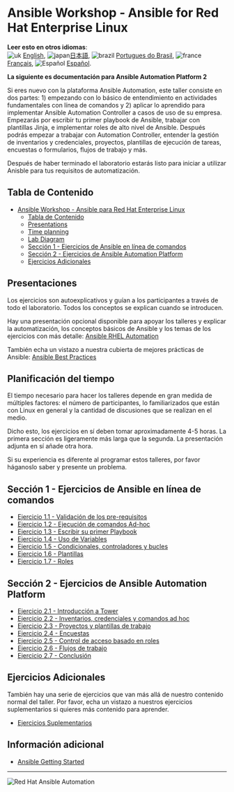 # Ansible Workshop - Ansible for Red Hat Enterprise Linux

**Leer esto en otros idiomas**:
<br>![uk](../../images/uk.png) [English](README.md), ![japan](../../images/japan.png)[日本語](README.ja.md), ![brazil](../../images/brazil.png) [Portugues do Brasil](README.pt-br.md), ![france](../../images/fr.png) [Français](README.fr.md), ![Español](../../images/es.png) [Español](README.es.md).
<br>

**La siguiente es documentación para Ansible Automation Platform 2**

Si eres nuevo con la plataforma Ansible Automation, este taller consiste en dos partes: 1) empezando con lo básico de entendimiento en actividades fundamentales con línea de comandos y 2) aplicar lo aprendido para implementar Ansible Automation Controller a casos de uso de su empresa. Empezarás por escribir tu primer playbook de Ansible, trabajar con plantillas Jinja, e implementar roles de alto nivel de Ansible. Después podrás empezar a trabajar con Automation Controller, entender la gestión de inventarios y credenciales, proyectos, plantillas de ejecución de tareas, encuestas o formularios, flujos de trabajo y más.

Después de haber terminado el laboratorio estarás listo para iniciar a utilizar Anisble para tus requisitos de automatización.

## Tabla de Contenido

- [Ansible Workshop - Ansible para Red Hat Enterprise Linux](#ansible-workshop---ansible-para-red-hat-enterprise-linux)
  - [Tabla de Contenido](#tabla-de-contenido)
  - [Presentations](#presentaciones)
  - [Time planning](#planificacion-del-tiempo)
  - [Lab Diagram](#lab-diagram)
  - [Sección 1 - Ejercicios de Ansible en línea de comandos](#seccion-1---ejercicios-de-ansible-en-linea-de-comandos)
  - [Sección 2 - Ejercicios de Ansible Automation Platform](#seccion-2---ejercicios-de-ansible-automation-platform)
  - [Ejercicios Adicionales](#ejercicios-adicionales)

## Presentaciones

Los ejercicios son autoexplicativos y guían a los participantes a través de todo el laboratorio. Todos los conceptos se explican cuando se introducen.

Hay una presentación opcional disponible para apoyar los talleres y explicar la automatización, los conceptos básicos de Ansible y los temas de los ejercicios con más detalle:
[Ansible RHEL Automation](../../decks/ansible_rhel.pdf)

También echa un vistazo a nuestra cubierta de mejores prácticas de Ansible:
[Ansible Best Practices](../../decks/ansible_best_practices.pdf)

## Planificación del tiempo

El tiempo necesario para hacer los talleres depende en gran medida de múltiples factores: el número de participantes, lo familiarizados que están con Linux en general y la cantidad de discusiones que se realizan en el medio.

Dicho esto, los ejercicios en sí deben tomar aproximadamente 4-5 horas. La primera sección es ligeramente más larga que la segunda. La presentación adjunta en sí añade otra hora.

Si su experiencia es diferente al programar estos talleres, por favor háganoslo saber y presente un problema.

## Sección 1 - Ejercicios de Ansible en línea de comandos

- [Ejercicio 1.1 - Validación de los pre-requisitos](1.1-setup/README.es.md)
- [Ejercicio 1.2 - Ejecución de comandos Ad-hoc](1.2-adhoc/README.es.md)
- [Ejercicio 1.3 - Escribir su primer Playbook](1.3-playbook/README.es.md)
- [Ejercicio 1.4 - Uso de Variables](1.4-variables/README.es.md)
- [Ejercicio 1.5 - Condicionales, controladores y bucles](1.5-handlers/README.es.md)
- [Ejercicio 1.6 - Plantillas](1.6-templates/README.es.md)
- [Ejercicio 1.7 - Roles](1.7-role/README.es.md)

## Sección 2 - Ejercicios de Ansible Automation Platform

- [Ejercicio 2.1 - Introducción a Tower](2.1-intro/README.es.md)
- [Ejercicio 2.2 - Inventarios, credenciales y comandos ad hoc](2.2-cred/README.es.md)
- [Ejercicio 2.3 - Proyectos y plantillas de trabajo](2.3-projects/README.es.md)
- [Ejercicio 2.4 - Encuestas](2.4-surveys/README.es.md)
- [Ejercicio 2.5 - Control de acceso basado en roles](2.5-rbac/README.es.md)
- [Ejercicio 2.6 - Flujos de trabajo](2.6-workflows/README.es.md)
- [Ejercicio 2.7 - Conclusión](2.7-wrap/README.es.md)

## Ejercicios Adicionales

También hay una serie de ejercicios que van más allá de nuestro contenido normal del taller. Por favor, echa un vistazo a nuestros ejercicios suplementarios si quieres más contenido para aprender.

- [Ejercicios Suplementarios](supplemental)

## Información adicional

- [Ansible Getting Started](http://docs.ansible.com/ansible/latest/intro_getting_started.html)

---

![Red Hat Ansible Automation](../../images/rh-ansible-automation-platform.png)
